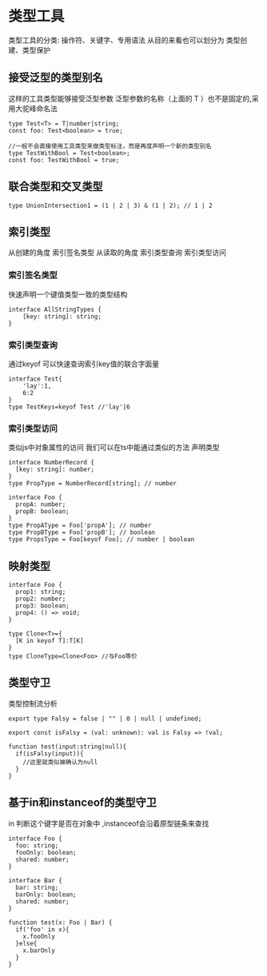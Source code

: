 # 类型工具
类型工具的分类: 操作符、关键字、专用语法 从目的来看也可以划分为 类型创建、类型保护
## 接受泛型的类型别名
这样的工具类型能够接受泛型参数
泛型参数的名称（上面的 T ）也不是固定的,采用大驼峰命名法
```tsx | pure
type Test<T> = T|number|string;
const foo: Test<boolean> = true;

//一般不会直接使用工具类型来做类型标注，而是再度声明一个新的类型别名
type TestWithBool = Test<boolean>;
const foo: TestWithBool = true;
```
## 联合类型和交叉类型
```tsx | pure
type UnionIntersection1 = (1 | 2 | 3) & (1 | 2); // 1 | 2
```
## 索引类型
从创建的角度 索引签名类型
从读取的角度 索引类型查询 索引类型访问

### 索引签名类型 
快速声明一个键值类型一致的类型结构
```tsx | pure
interface AllStringTypes {
    [key: string]: string;
}
```
### 索引类型查询
通过keyof 可以快速查询索引key值的联合字面量 
```tsx | pure
interface Test{
    'lay':1,
    6:2
}
type TestKeys=keyof Test //'lay'|6
```
### 索引类型访问
类似js中对象属性的访问 我们可以在ts中能通过类似的方法 声明类型
```tsx | pure
interface NumberRecord {
  [key: string]: number;
}
type PropType = NumberRecord[string]; // number

interface Foo {
  propA: number;
  propB: boolean;
}
type PropAType = Foo['propA']; // number
type PropBType = Foo['propB']; // boolean
type PropsType = Foo[keyof Foo]; // number | boolean
```
## 映射类型
```tsx | pure
interface Foo {
  prop1: string;
  prop2: number;
  prop3: boolean;
  prop4: () => void;
}

type Clone<T>={
  [K in keyof T]:T[K]
}
type CloneType=Clone<Foo> //与Foo等价
```
## 类型守卫
类型控制流分析
```tsx | pure
export type Falsy = false | "" | 0 | null | undefined;

export const isFalsy = (val: unknown): val is Falsy => !val;

function test(input:string|null){
  if(isFalsy(input)){
    //这里就类似被确认为null
  }
}
```
## 基于in和instanceof的类型守卫
in 判断这个键字是否在对象中 ,instanceof会沿着原型链条来查找
```tsx | pure
interface Foo {
  foo: string;
  fooOnly: boolean;
  shared: number;
}

interface Bar {
  bar: string;
  barOnly: boolean;
  shared: number;
}

function test(x: Foo | Bar) {
  if('foo' in x){
    x.fooOnly
  }else{
    x.barOnly
  }
}
```

